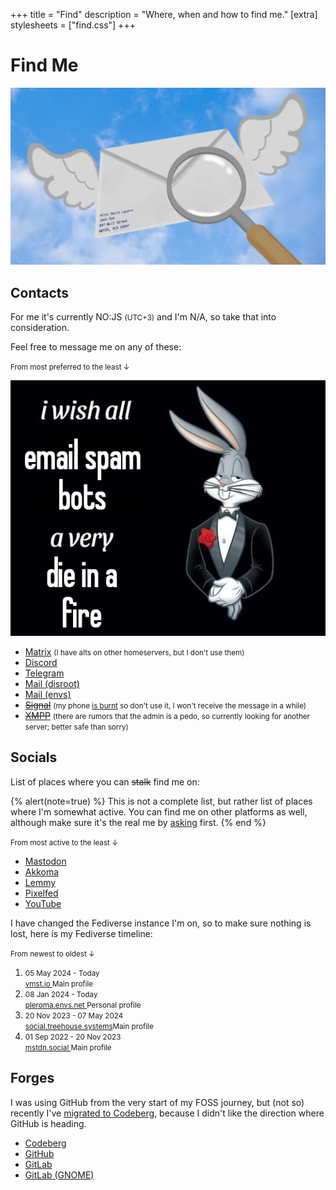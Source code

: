 +++
title = "Find"
description = "Where, when and how to find me."
[extra]
stylesheets = ["find.css"]
+++

# Find Me

<picture>
  <source srcset="envelope-d.webp" media="(prefers-color-scheme: dark)" />
  <img class="no-hover" alt="envelope" decoding="async" loading="lazy" src="envelope-l.webp"  />
</picture>

## Contacts

For me it's currently <time><span id="clock"><noscript>NO:JS</noscript></span></time> <small>(UTC+3)</small>  and I'm <span id="online-indicator"><noscript>N/A</noscript></span>, so take that into consideration.

Feel free to message me on any of these:

<small>From most preferred to the least ↓</small>

![die in a fire](die-in-a-fire.jpg#end)

- [Matrix](https://matrix.to/#/@daudix:envs.net) <small>(I have alts on other homeservers, but I don't use them)</small>
- [Discord](https://discord.com/users/650757995378114581)
- [Telegram](https://t.me/ddaudix)
- [Mail (disroot)](mailto:daudix@disroot.org)
- [Mail (envs)](mailto:daudix@envs.net)
- ~~[Signal](https://signal.me/#eu/0KKOAPEjDPbNVKFfWbNu9AHZE2od2quKOO5NxLmFqf/xA9940S5JKZbOhTwoa2wP)~~ <small>(my phone [is burnt](@/blog/2024-07-08-using-dumbphone/index.md) so don't use it, I won't receive the message in a while)</small>
- ~~[XMPP](xmpp:daudix@nixnet.services)~~ <small>(there are rumors that the admin is a pedo, so currently looking for another server; better safe than sorry)</small>

## Socials

List of places where you can ~~stalk~~ find me on:

{% alert(note=true) %}
This is not a complete list, but rather list of places where I'm somewhat active. You can find me on other platforms as well, although make sure it's the real me by [asking](#contacts) first.
{% end %}

<small>From most active to the least ↓</small>

- [Mastodon](https://social.treehouse.systems/@daudix)
- [Akkoma](https://pleroma.envs.net/daudix)
- [Lemmy](https://lemmy.zip/u/daudix)
- [Pixelfed](https://pixelfed.social/Daudix)
- [YouTube](https://www.youtube.com/@ddaudix)

I have changed the Fediverse instance I'm on, so to make sure nothing is lost, here is my Fediverse timeline:

<small>From newest to oldest ↓</small>
<ol id="timeline">
  <li><small>05 May 2024 - Today      <br><a href="https://vmst.io/@daudix">                 vmst.io                 </a><span>Main profile    </span></small></li>
  <li><small>08 Jan 2024 - Today      <br><a href="https://pleroma.envs.net/daudix">         pleroma.envs.net        </a><span>Personal profile</span></small></li>
  <li><small>20 Nov 2023 - 07 May 2024<br><a href="https://social.treehouse.systems/@daudix">social.treehouse.systems</a><span>Main profile    </span></small></li>
  <li><small>01 Sep 2022 - 20 Nov 2023<br><a href="https://mstdn.social/@Daudix">            mstdn.social            </a><span>Main profile    </span></small></li>
</ol>

## Forges

I was using GitHub from the very start of my FOSS journey, but (not so) recently I've [migrated to Codeberg](@/blog/2023-07-15-migration-from-github-to-codeberg/index.md), because I didn't like the direction where GitHub is heading.

- [Codeberg](https://codeberg.org/daudix)
- [GitHub](https://github.com/daudix)
- [GitLab](https://gitlab.com/daudix)
- [GitLab (GNOME)](https://gitlab.gnome.org/daudix)

<script type="text/javascript">
  function updateClock() {
    const options = {
      // No, I'm not in Moscow, just so happens the timezone is the same there
      timeZone: "Europe/Moscow",
      hour: "2-digit",
      minute: "2-digit",
      hour12: false,
    };
    const now = new Date().toLocaleString("en-US", options);
    const clockElement = document.getElementById("clock");
    clockElement.textContent = now;
  }

  updateClock();
  setInterval(updateClock, 1000);
</script>

<script type="text/javascript">
	document.addEventListener("DOMContentLoaded", function () {
		const indicatorElement = document.getElementById("online-indicator");
		indicatorElement.innerHTML = "N/A";
	
		fetch("https://api.lanyard.rest/v1/users/650757995378114581")
			.then(response => response.json())
			.then(data => {
				const status = data.data.discord_status;
	
				indicatorElement.classList.remove("online", "idle", "dnd", "offline");
				indicatorElement.classList.add(status);
	
				switch (status) {
					case "online":
						indicatorElement.innerHTML = "Online";
						break;
					case "idle":
						indicatorElement.innerHTML = "Idle";
						break;
					case "dnd":
						indicatorElement.innerHTML = "DND";
						break;
					case "offline":
						indicatorElement.innerHTML = "Offline";
						break;
				}
			})
			.catch(error => {
				console.error("Error fetching Lanyard data:", error);
				indicatorElement.innerHTML = "N/A";
			});
	});
</script>

